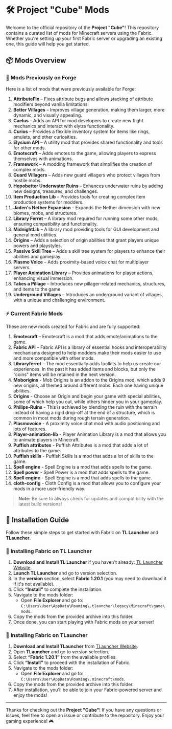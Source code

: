 # 🛠️ Project "Cube" Mods

Welcome to the official repository of the **Project "Cube"**! This repository contains a curated list of mods for Minecraft servers using the Fabric. Whether you're setting up your first Fabric server or upgrading an existing one, this guide will help you get started.

## 📦 Mods Overview

### 🔄 **Mods Previously on Forge**

Here is a list of mods that were previously available for Forge:

1. **AttributeFix** – Fixes attribute bugs and allows stacking of attribute modifiers beyond vanilla limitations.
2. **Better Villages** – Improves village generation, making them larger, more dynamic, and visually appealing.
3. **Caelus** – Adds an API for mod developers to create new flight mechanics and interact with elytra functionality.
4. **Curios** – Provides a flexible inventory system for items like rings, amulets, and other curiosities.
5. **Elysium API** – A utility mod that provides shared functionality and tools for other mods.
6. **Emotecraft** – Adds emotes to the game, allowing players to express themselves with animations.
7. **Framework** – A modding framework that simplifies the creation of complex mods.
8. **Guard Villagers** – Adds new guard villagers who protect villages from hostile mobs.
9. **Hopobetter Underwater Ruins** – Enhances underwater ruins by adding new designs, treasures, and challenges.
10. **Item Production Lib** – Provides tools for creating complex item production systems for modders.
11. **Jaden's Nether Expansion** – Expands the Nether dimension with new biomes, mobs, and structures.
12. **Library Ferret** – A library mod required for running some other mods, ensuring compatibility and functionality.
13. **MidnightLib** – A library mod providing tools for GUI development and general mod utilities.
14. **Origins** – Adds a selection of origin abilities that grant players unique powers and playstyles.
15. **Passive Skill Tree** – Adds a skill tree system for players to enhance their abilities and gameplay.
16. **Plasmo Voice** – Adds proximity-based voice chat for multiplayer servers.
17. **Player Animation Library** – Provides animations for player actions, enhancing visual immersion.
18. **Takes a Pillage** – Introduces new pillager-related mechanics, structures, and items to the game.
19. **Underground Villages** – Introduces an underground variant of villages, with a unique and challenging environment.

### ⚡ **Current Fabric Mods**

These are new mods created for Fabric and are fully supported:

1. **Emotecraft** – Emotecraft is a mod that adds emote/animations to the game.
2. **Fabric API** – Fabric API is a library of essential hooks and interoperability mechanisms designed to help modders make their mods easier to use and more compatible with other mods.
3. **Libraryferret** – The mod essentially adds toolkits to help us create our experiences. In the past it has added items and blocks, but only the “coins” items will be retained in the next version.
4. **Moborigins** - Mob Origins is an addon to the Origins mod, which adds 9 new origins, all themed around different mobs. Each one having unique abilities.
5. **Origins** - Choose an Origin and begin your game with special abilities, some of which help you out, while others hinder you in your gameplay.
6. **Philips-Ruins** - This is achieved by blending the ruin with the terrain instead of having a rigid drop-off at the end of a structure, which is common in most mods during rough terrain generation.
7. **Plasmovoice** - A proximity voice chat mod with audio positioning and lots of features.
8. **Player-animation-lib** - Player Animation Library is a mod that allows you to animate players in Minecraft.
9. **Puffish attributes** - Puffish Attributes is a mod that adds a lot of attributes to the game.
10. **Puffish skills** - Puffish Skills is a mod that adds a lot of skills to the game.
11. **Spell engine** - Spell Engine is a mod that adds spells to the game.
12. **Spell power** - Spell Power is a mod that adds spells to the game.
13. **Spell engine** - Spell Engine is a mod that adds spells to the game.
14. **cloth-config** - Cloth Config is a mod that allows you to configure your mods in a more user-friendly way.

> **Note:** Be sure to always check for updates and compatibility with the latest build versions!

## 🔧 Installation Guide

Follow these simple steps to get started with Fabric on **TL Launcher** and **TLauncher**.

### 📝 **Installing Fabric on TL Launcher**

1. **Download and Install TL Launcher** if you haven't already: [TL Launcher Website](https://llaun.ch/ru).
2. **Launch TL Launcher** and go to version selection.
4. In the **version** section, select **Fabric 1.20.1** (you may need to download it if it's not available).
5. Click **“Install”** to complete the installation.
6. Navigate to the mods folder:  
   - Open **File Explorer** and go to: `C:\Users\User\AppData\Roaming\.tlauncher\legacy\Minecraft\game\mods`.  
7. Copy the mods from the provided archive into this folder.
8. Once done, you can start playing with Fabric mods on your server!

### 📝 **Installing Fabric on TLauncher**

1. **Download and Install TLauncher** from [TLauncher Website](https://tlauncher.org).
2. Open **TLauncher** and go to version selection.
3. Select **“Fabric 1.20.1”** from the available profiles.
4. Click **“Install”** to proceed with the installation of Fabric.
5. Navigate to the mods folder:  
   - Open **File Explorer** and go to: `C:\Users\User\AppData\Roaming\.minecraft\mods`.  
6. Copy the mods from the provided archive into this folder.
7. After installation, you'll be able to join your Fabric-powered server and enjoy the mods!

---

Thanks for checking out the **Project "Cube"**! If you have any questions or issues, feel free to open an issue or contribute to the repository. Enjoy your gaming experience! 🎮
